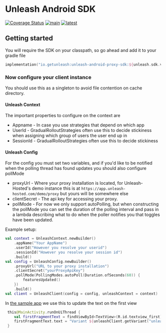 # Unleash Android SDK
[![Coverage Status](https://coveralls.io/repos/github/Unleash/unleash-android-proxy-sdk/badge.svg?branch=main)](https://coveralls.io/github/Unleash/unleash-android-proxy-sdk?branch=main)
[![main](https://github.com/Unleash/unleash-android-proxy-sdk/actions/workflows/test.yml/badge.svg)](https://github.com/Unleash/unleash-android-proxy-sdk/actions/workflows/test.yml)
[![latest](https://badgen.net/maven/v/maven-central/io.getunleash/unleash-android-proxy-sdk)](https://search.maven.org/search?q=g:io.getunleash%20AND%20a:unleash-android-proxy-sdk)

## Getting started

You will require the SDK on your classpath, so go ahead and add it to your gradle file

```kotlin
implementation("io.getunleash:unleash-android-proxy-sdk:${unleash.sdk.version}")
```

### Now configure your client instance

You should use this as a singleton to avoid file contention on cache directory.

#### Unleash Context
The important properties to configure on the context are
* Appname - In case you use strategies that depend on which app
* UserId - GradualRolloutStrategies often use this to decide stickiness when assigning which group of users the user end up in
* SessionId - GradualRolloutStrategies often use this to decide stickiness

#### Unleash Config
For the config you must set two variables, and if you'd like to be notified when the polling thread has found updates you should also configure pollMode
* proxyUrl - Where your proxy installation is located, for Unleash-Hosted's demo instance this is at `https://app.unleash-hosted.com/demo/proxy` but yours will be somewhere else
* clientSecret - The api key for accessing your proxy.
* pollMode - For now we only support autoPolling, but when constructing the pollMode you can set the duration of the polling interval and pass in a lambda describing what to do when the poller notifies you that toggles have been updated.


Example setup:

```kotlin
val context = UnleashContext.newBuilder()
    .appName("Your AppName")
    .userId("However you resolve your userid")
    .sessionId("However you resolve your session id") 
    .build()
val config = UnleashConfig.newBuilder()
    .proxyUrl("URL to your proxy installation")
    .clientSecret("yourProxyApiKey")
    .pollMode(PollingModes.autoPoll(Duration.ofSeconds(60)) {
        featuresUpdated()
    })
    .build()
val client = UnleashClient(config = config, unleashContext = context)
```
In [the sample app](./samples/android/app/src/main/java/com/example/unleash/MainActivity.kt)
we use this to update the text on the first view

```kotlin
 this@MainActivity.runOnUiThread {
    val firstFragmentText = findViewById<TextView>(R.id.textview_first)
    firstFragmentText.text = "Variant ${unleashClient.getVariant("unleash_android_sdk_demo").name}"
 }
```